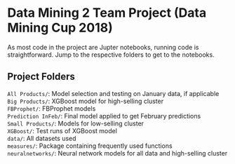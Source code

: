 # Data Mining 2 Team Project (Data Mining Cup 2018)

As most code in the project are Jupter notebooks, running code is straightforward. Jump to the respective folders to get to the notebooks.

## Project Folders
``All Products/``: Model selection and testing on January data, if applicable <br/>
``Big Products/``: XGBoost model for high-selling cluster <br/>
``FBProphet/``: FBProphet models <br/>
``Prediction InFeb/``: Final model applied to get February predictions <br/>
``Small Products/``: Models for low-selling cluster <br/>
``XGBoost/``: Test runs of XGBoost model <br/>
``data/``: All datasets used <br/>
``measures/``: Package containing frequently used functions <br/>
``neuralnetworks/``: Neural network models for all data and high-selling cluster <br/>
